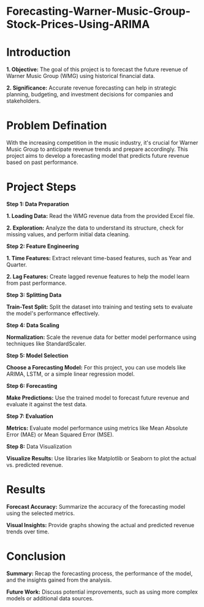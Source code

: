 # Forecasting-Warner-Music-Group-Stock-Prices-Using-ARIMA

# Introduction 

**1. Objective:** The goal of this project is to forecast the future revenue of Warner Music Group (WMG) using historical financial data.

**2. Significance:** Accurate revenue forecasting can help in strategic planning, budgeting, and investment decisions for companies and stakeholders.


# Problem Defination

With the increasing competition in the music industry, it's crucial for Warner Music Group to anticipate revenue trends and prepare accordingly. This project aims to develop a forecasting model that predicts future revenue based on past performance.


# Project Steps

**Step 1: Data Preparation**

**1. Loading Data:** Read the WMG revenue data from the provided Excel file.

**2. Exploration:** Analyze the data to understand its structure, check for missing values, and perform initial data cleaning.



**Step 2: Feature Engineering**

**1. Time Features:** Extract relevant time-based features, such as Year and Quarter.

**2. Lag Features:** Create lagged revenue features to help the model learn from past performance.



**Step 3: Splitting Data**

**Train-Test Split:** Split the dataset into training and testing sets to evaluate the model's performance effectively.



**Step 4: Data Scaling**

**Normalization:** Scale the revenue data for better model performance using techniques like StandardScaler.



**Step 5: Model Selection**

**Choose a Forecasting Model:** For this project, you can use models like ARIMA, LSTM, or a simple linear regression model.



**Step 6: Forecasting**

**Make Predictions:** Use the trained model to forecast future revenue and evaluate it against the test data.



**Step 7: Evaluation**

**Metrics:** Evaluate model performance using metrics like Mean Absolute Error (MAE) or Mean Squared Error (MSE).



**Step 8:** Data Visualization

**Visualize Results:** Use libraries like Matplotlib or Seaborn to plot the actual vs. predicted revenue.


# Results

**Forecast Accuracy:** Summarize the accuracy of the forecasting model using the selected metrics.

**Visual Insights:** Provide graphs showing the actual and predicted revenue trends over time.


# Conclusion

**Summary:** Recap the forecasting process, the performance of the model, and the insights gained from the analysis.

**Future Work:** Discuss potential improvements, such as using more complex models or additional data sources.

